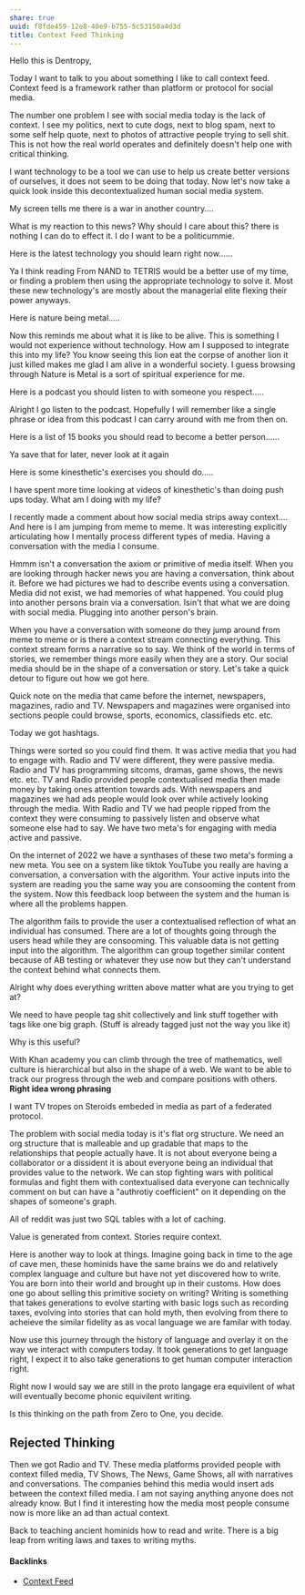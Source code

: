 ```yaml
---
share: true
uuid: f8fde459-12e8-40e9-b755-5c53150a4d3d
title: Context Feed Thinking
---
```

Hello this is Dentropy,

Today I want to talk to you about something I like to call context feed. Context feed is a framework rather than platform or protocol for social media.

The number one problem I see with social media today is the lack of context. I see my politics, next to cute dogs, next to blog spam, next to some self help quote, next to photos of attractive people trying to sell shit. This is not how the real world operates and definitely doesn't help one with critical thinking. 

I want technology to be a tool we can use to help us create better versions of ourselves, it does not seem to be doing that today. Now let's now take a quick look inside this decontextualized human social media system.

My screen tells me there is a war in another country....

What is my reaction to this news? Why should I care about this? there is nothing I can do to effect it. I do I want to be a politicummie.

Here is the latest technology you should learn right now......

Ya I think reading From NAND to TETRIS would be a better use of my time, or finding a problem then using the appropriate technology to solve it. Most these new technology's are mostly about the managerial elite flexing their power anyways.

Here is nature being metal.....

Now this reminds me about what it is like to be alive. This is something I would not experience without technology. How am I supposed to integrate this into my life? You know seeing this lion eat the corpse of another lion it just killed makes me glad I am alive in a wonderful society. I guess browsing through Nature is Metal is a sort of spiritual experience for me.

Here is a podcast you should listen to with someone you respect.....

Alright I go listen to the podcast. Hopefully I will remember like a single phrase or idea from this podcast I can carry around with me from then on.

Here is a list of 15 books you should read to become a better person......

Ya save that for later, never look at it again

Here is some kinesthetic's exercises you should do.....

I have spent more time looking at videos of kinesthetic's than doing push ups today. What am I doing with my life?

I recently made a comment about how social media strips away context.... And here is I am jumping from meme to meme. It was interesting explicitly articulating how I mentally process different types of media. Having a conversation with the media I consume.

Hmmm isn't a conversation the axiom or primitive of media itself. When you are looking through hacker news you are having a conversation, think about it. Before we had pictures we had to describe events using a conversation. Media did not exist, we had memories of what happened. You could plug into another persons brain via a conversation. Isin't that what we are doing with social media. Plugging into another person's brain.

When you have a conversation with someone do they jump around from meme to meme or is there a context stream connecting everything. This context stream forms a narrative so to say. We think of the world in terms of stories, we remember things more easily when they are a story. Our social media should be in the shape of a conversation or story. Let's take a quick detour to figure out how we got here.

Quick note on the media that came before the internet, newspapers, magazines, radio and TV. Newspapers and magazines were organised into sections people could browse, sports, economics, classifieds etc. etc. 

Today we got hashtags. 

Things were sorted so you could find them. It was active media that you had to engage with. Radio and TV were different, they were passive media. Radio and TV has programming sitcoms, dramas, game shows, the news etc. etc. TV and Radio provided people contextualised media then made money by taking ones attention towards ads. With newspapers and magazines we had ads people would look over while actively looking through the media. With Radio and TV we had people ripped from the context they were consuming to passively listen and observe what someone else had to say. We have two meta's for engaging with media active and passive.

On the internet of 2022 we have a synthases of these two meta's forming a new meta. You see on a system like tiktok YouTube you really are having a conversation, a conversation with the algorithm. Your active inputs into the system are reading you the same way you are consooming the content from the system. Now this feedback loop between the system and the human is where all the problems happen.

The algorithm fails to provide the user a contextualised reflection of what an individual has consumed. There are a lot of thoughts going through the users head while they are consooming. This valuable data is not getting input into the algorithm. The algorithm can group together similar content because of AB testing or whatever they use now but they can't understand the context behind what connects them.

Alright why does everything written above matter what are you trying to get at?

We need to have people tag shit collectively and link stuff together with tags like one big graph. (Stuff is already tagged just not the way you like it)

Why is this useful?

With Khan academy you can climb through the tree of mathematics, well culture is hierarchical but also in the shape of a web. We want to be able to track our progress through the web and compare positions with others. **Right idea wrong phrasing**

I want TV tropes on Steroids embeded in media as part of a federated protocol.

The problem with social media today is it's flat org structure. We need an org structure that is malleable and up gradable that maps to the relationships that people actually have. It is not about everyone being a collaborator or a dissident it is about everyone being an individual that provides value to the network. We can stop fighting wars with political formulas and fight them with contextualised data everyone can technically comment on but can have a "authrotiy coefficient" on it depending on the shapes of someone's graph.



All of reddit was just two SQL tables with a lot of caching. 

Value is generated from context. Stories require context.

Here is another way to look at things. Imagine going back in time to the age of cave men, these hominids have the same brains we do and relatively complex language and culture but have not yet discovered how to write. You are born into their world and brought up in their customs. How does one go about selling this primitive society on writing? Writing is something that takes generations to evolve starting with basic logs such as recording taxes, evolving into stories that can hold myth, then evolving from there to acheieve the similar fidelity as as vocal language we are familar with today.

Now use this journey through the history of language and overlay it on the way we interact with computers today. It took generations to get language right, I expect it to also take generations to get human computer interaction right.

Right now I would say we are still in the proto langage era equivilent of what will eventually become phonic equivilent writing. 

Is this thinking on the path from Zero to One, you decide.

## Rejected Thinking

Then we got Radio and TV. These media platforms provided people with context filled media, TV Shows, The News, Game Shows, all with narratives and conversations. The companies behind this media would insert ads between the context filled media. I am not saying anything anyone does not already know. But I find it interesting how the media most people consume now is more like an ad than actual context.

Back to teaching ancient hominids how to read and write. There is a big leap from writing laws and taxes to writing myths. 




#### Backlinks

* [Context Feed](/645edce8-3a74-423c-a889-6fec0c1beaa9)